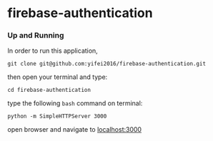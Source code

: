 # firebase-authentication
### Up and Running

In order to run this application,

    git clone git@github.com:yifei2016/firebase-authentication.git

then open your terminal and type:

    cd firebase-authentication

type the following `bash` command on terminal:

    python -m SimpleHTTPServer 3000

open browser and navigate to [localhost:3000](http://localhost:3000)
